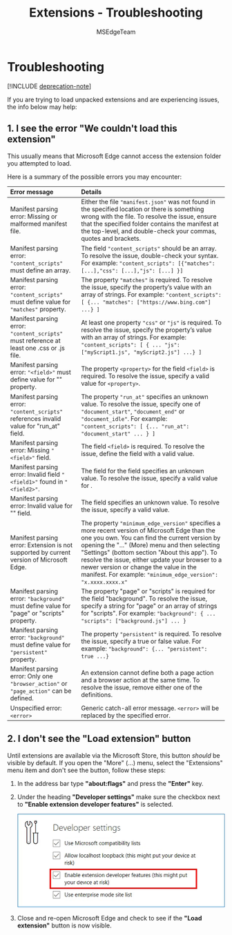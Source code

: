 ﻿---
ms.assetid: 8b7f362f-da09-43db-8a42-cfa128c1808c
description: Get the answers to common questions you may have while loading unpacked extensions.
title: Extensions - Troubleshooting
author: MSEdgeTeam
ms.author: msedgedevrel
ms.topic: article
ms.prod: microsoft-edge
keywords: edge, web development, html, css, javascript, developer
ms.date: 11/19/2020
ROBOTS: NOINDEX,NOFOLLOW
---
# Troubleshooting  

[!INCLUDE [deprecation-note](includes/deprecation-note.md)]  

If you are trying to load unpacked extensions and are experiencing issues, the info below may help:

## 1. I see the error "We couldn't load this extension"

This usually means that Microsoft Edge cannot access the extension folder you attempted to load.

Here is a summary of the possible errors you may encounter:

Error message | Details
:--------- | :------------
Manifest parsing error: Missing or malformed manifest file. | Either the file `"manifest.json"` was not found in the specified location or there is something wrong with the file. To resolve the issue, ensure that the specified folder contains the manifest at the top-level, and double-check your commas, quotes and brackets.
Manifest parsing error: `"content_scripts"` must define an array. | The field `"content_scripts"` should be an array. To resolve the issue, double-check your syntax. For example: `"content_scripts": [{"matches": [...],"css": [...],"js": [...] }]`
Manifest parsing error: `"content_scripts"` must define value for `"matches"` property. | The property `"matches"` is required. To resolve the issue, specify the property’s value with an array of strings. For example: `"content_scripts": [ {... "matches": ["https://www.bing.com"] ...} ]`
Manifest parsing error: `"content_scripts"` must reference at least one .css or .js file. | At least one property `"css"` or `"js"` is required. To resolve the issue, specify the property’s value with an array of strings. For example: `"content_scripts": [ { ... "js": ["myScript1.js", "myScript2.js"] ...} ]`
Manifest parsing error: `"<field>"` must define value for "<property>" property. | The property `<property>` for the field `<field>` is required. To resolve the issue, specify a valid value for `<property>`.
Manifest parsing error: `"content_scripts"` references invalid value for "run_at" field. | The property `"run_at"` specifies an unknown value. To resolve the issue, specify one of `"document_start"`, `"document_end"` or `"document_idle"`. For example: `"content_scripts": [ {... "run_at": "document_start" ... } ]`
Manifest parsing error: Missing `"<field>"` field. | The field `<field>` is required. To resolve the issue, define the field with a valid value.
Manifest parsing error: Invalid field `"<field1>"` found in `"<field2>"`. | The field <field1> for the field <field2> specifies an unknown value. To resolve the issue, specify a valid value for <field1>.
Manifest parsing error: Invalid value for "<field>" field. | The field <field> specifies an unknown value. To resolve the issue, specify a valid value.
Manifest parsing error: Extension is not supported by current version of Microsoft Edge. | The property `"minimum_edge_version"` specifies a more recent version of Microsoft Edge than the one you own. You can find the current version by opening the "..." (More) menu and then selecting "Settings" (bottom section "About this app"). To resolve the issue, either update your browser to a newer version or change the value in the manifest. For example: `"minimum_edge_version": "x.xxxx.xxxx.x"`
Manifest parsing error: `"background"` must define value for "page" or "scripts" property. | The property "page" or "scripts" is required for the field "background". To resolve the issue, specify a string for "page" or an array of strings for "scripts". For example: `"background": { ... "scripts": ["background.js"] ... }`
Manifest parsing error: `"background"` must define value for `"persistent"` property. | The property `"persistent"` is required. To resolve the issue, specify a true or false value. For example: `"background": {... "persistent": true ...}`
Manifest parsing error: Only one `"browser_action"` or `"page_action"` can be defined. | An extension cannot define both a page action and a browser action at the same time. To resolve the issue, remove either one of the definitions.
Unspecified error: `<error>` | Generic catch-all error message. `<error>` will be replaced by the specified error.


## 2. I don't see the "Load extension" button
Until extensions are available via the Microsoft Store, this button *should* be visible by default. If you open the "More" (...) menu, select the "Extensions" menu item and don't see the button, follow these steps:

1. In the address bar type **"about:flags"** and press the **"Enter"** key.
2. Under the heading **"Developer settings"** make sure the checkbox next to **"Enable extension developer features"** is selected.

   ![about flags](./media/aboutflags.PNG)  

3. Close and re-open Microsoft Edge and check to see if the **"Load extension"** button is now visible.
